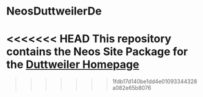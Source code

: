 # NeosDuttweilerDe
<<<<<<< HEAD
This repository contains the Neos Site Package for the [Duttweiler Homepage](www.duttweiler.de)
=======
>>>>>>> 1fdb17d140be1dd4e01093344328a082e65b8076
